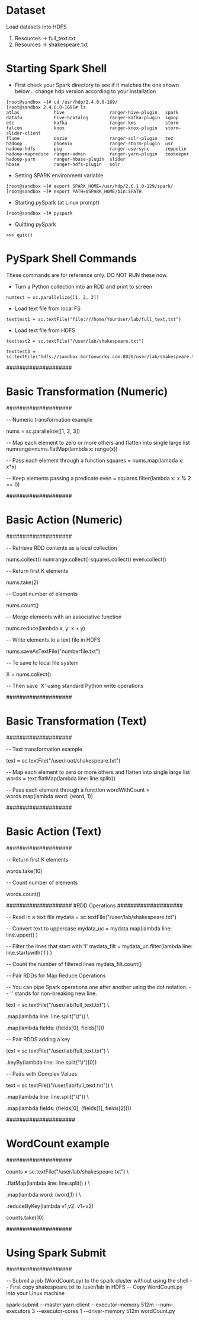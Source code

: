 # Dataset
Load datasets into HDFS
1. Resources ->  full_text.txt
2. Resources ->  shakespeare.txt

# Starting Spark Shell
- First check your Spark directory to see if it matches the one shown below... change hdp version according to your installation
```shell
[root@sandbox ~]# cd /usr/hdp/2.4.0.0-169/
[root@sandbox 2.4.0.0-169]# ls
atlas             hive                 ranger-hive-plugin   spark
datafu            hive-hcatalog        ranger-kafka-plugin  sqoop
etc               kafka                ranger-kms           storm
falcon            knox                 ranger-knox-plugin   storm-slider-client
flume             oozie                ranger-solr-plugin   tez
hadoop            phoenix              ranger-storm-plugin  usr
hadoop-hdfs       pig                  ranger-usersync      zeppelin
hadoop-mapreduce  ranger-admin         ranger-yarn-plugin   zookeeper
hadoop-yarn       ranger-hbase-plugin  slider
hbase             ranger-hdfs-plugin   solr
```
- Setting SPARK environment variable 
```shell
[root@sandbox ~]# export SPARK_HOME=/usr/hdp/2.6.1.0-129/spark/
[root@sandbox ~]# export PATH=$SPARK_HOME/bin:$PATH
```

- Starting pySpark (at Linux prompt)
```shell
[root@sandbox ~]# pyspark
```

- Quitting pySpark
```shell
>>> quit()
```


# PySpark Shell Commands
These commands are for reference only. DO NOT RUN these now.

- Turn a Python collection into an RDD and print to screen
```shell
numtest = sc.parallelize([1, 2, 3])
```
- Load text file from local FS
```shell
texttest1 = sc.textFile("file:///home/YourUser/lab/full_text.txt")
```
- Load text file from HDFS
```shell
texttest2 = sc.textFile("/user/lab/shakespeare.txt")
```
```shell
texttest3 = sc.textFile("hdfs://sandbox.hortonworks.com:8020/user/lab/shakespeare.txt")
```
####################
# Basic Transformation (Numeric)
####################

-- Numeric transformation example

nums = sc.parallelize([1, 2, 3])

-- Map each element to zero or more others and flatten into single large list
numrange=nums.flatMap(lambda x: range(x))

-- Pass each element through a function
squares = nums.map(lambda x: x*x)

-- Keep elements passing a predicate
even = squares.filter(lambda x: x % 2 == 0)

####################
# Basic Action (Numeric)
####################

-- Retrieve RDD contents as a local collection

nums.collect()
numrange.collect()
squares.collect()
even.collect()

-- Return first K elements

nums.take(2) 

-- Count number of elements

nums.count()

-- Merge elements with an associative function

nums.reduce(lambda x, y: x + y)

-- Write elements to a text file in HDFS

nums.saveAsTextFile("numberfile.txt")

-- To save to local file system

X = nums.collect()

-- Then save 'X' using standard Python write operations


####################
# Basic Transformation (Text)
####################

-- Text transformation example

text = sc.textFile("/user/root/shakespeare.txt")

-- Map each element to zero or more others and flatten into single large list
words = text.flatMap(lambda line: line.split())

-- Pass each element through a function
wordWithCount = words.map(lambda word: (word, 1))

####################
# Basic Action (Text)
####################

-- Return first K elements

words.take(10)

-- Count number of elements

words.count()


####################
#RDD Operations
####################

-- Read in a text file
mydata = sc.textFile("/user/lab/shakespeare.txt")

-- Convert text to uppercase
mydata_uc = mydata.map(lambda line: line.upper() )

-- Filter the lines that start with 'I'
mydata_filt = mydata_uc.filter(lambda line: line.startswith('I') )

-- Count the number of filtered lines
mydata_filt.count()


-- Pair RDDs for Map Reduce Operations

-- You can pipe Spark operations one after another using the dot notation. 
-- '\' stands for non-breaking new line.

text = sc.textFile("/user/lab/full_text.txt") \

.map(lambda line: line.split("\t")) \

.map(lambda fields: (fields[0], fields[1]))


-- Pair RDDS adding a key

text = sc.textFile("/user/lab/full_text.txt") \

.keyBy(lambda line: line.split("\t")[0])


-- Pairs with Complex Values

text = sc.textFile(("/user/lab/full_text.txt")) \

  .map(lambda line: line.split("\t")) \

  .map(lambda fields: (fields[0], (fields[1], fields[2])))


#####################
# WordCount example
####################


counts = sc.textFile("/user/lab/shakespeare.txt") \

  .flatMap(lambda line: line.split() ) \

  .map(lambda word: (word,1) ) \

  .reduceByKey(lambda v1,v2: v1+v2)

counts.take(10)

####################
# Using Spark Submit
####################

-- Submit a job (WordCount.py)  to the spark cluster without using the shell
-- First copy shakespeare.txt to /user/lab in HDFS
-- Copy WordCount.py into your Linux machine

spark-submit --master yarn-client --executor-memory 512m --num-executors 3 --executor-cores 1 --driver-memory 512m wordCount.py





